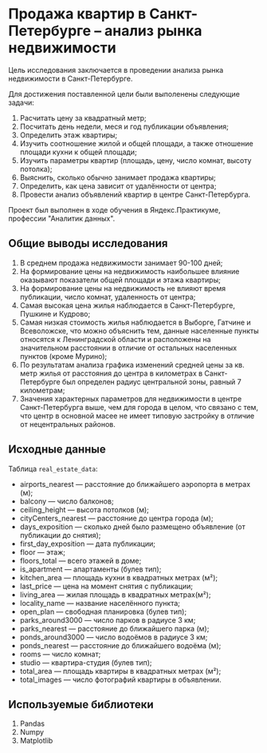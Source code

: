 # Продажа квартир в Санкт-Петербурге – анализ рынка недвижимости

Цель исследования заключается в проведении анализа рынка недвижимости в Санкт-Петербурге.

Для достижения поставленной цели были выполенены следующие задачи:

1. Расчитать цену за квадратный метр;
2. Посчитать день недели, меся и год публикации объявления;
3. Определить этаж квартиры;
4. Изучить соотношение жилой и общей площади, а также отношение площади кухни к общей площади;
5. Изучить параметры квартир (площадь, цену, число комнат, высоту потолка);
6. Выяснить, сколько обычно занимает продажа квартиры;
7. Определить, как цена зависит от удалённости от центра;
8. Провести анализ объявлений квартир в центре Санкт-Петербурга.

Проект был выполнен в ходе обучения в Яндекс.Практикуме, профессии "Аналитик данных".

## Общие выводы исследования

1. В среднем продажа недвижимости занимает 90-100 дней;
2. На формирование цены на недвижимость наибольшее влияние оказывают показатели общей площади и этажа квартиры;
3. На формирование цены на недвижимость не влияют время публикации, число комнат, удаленность от центра;
4. Самая высокая цена жилья наблюдается в Санкт-Петербурге, Пушкине и Кудрово;
5. Самая низкая стоимость жилья наблюдается в Выборге, Гатчине и Всеволожске, что можно объяснить тем, данные населенные пункты относятся к Ленинградской области и расположены на значительном расстоянии в отличие от остальных населенных пунктов (кроме Мурино);
6. По результатам анализа графика изменений средней цены за кв. метр жилья от расстояния до центра в километрах в Санкт-Петербурге был определен радиус центральной зоны, равный 7 километрам;
7. Значения характерных параметров для недвижимости в центре Санкт-Петербурга выше, чем для города в целом, что связано с тем, что центр в основной масее не имеет типовую застройку в отличие от нецентральных районов.

## Исходные данные

Таблица `real_estate_data`:

* airports_nearest — расстояние до ближайшего аэропорта в метрах (м);
* balcony — число балконов;
* ceiling_height — высота потолков (м);
* cityCenters_nearest — расстояние до центра города (м);
* days_exposition — сколько дней было размещено объявление (от публикации до снятия);
* first_day_exposition — дата публикации;
* floor — этаж;
* floors_total — всего этажей в доме;
* is_apartment — апартаменты (булев тип);
* kitchen_area — площадь кухни в квадратных метрах (м²);
* last_price — цена на момент снятия с публикации;
* living_area — жилая площадь в квадратных метрах(м²);
* locality_name — название населённого пункта;
* open_plan — свободная планировка (булев тип);
* parks_around3000 — число парков в радиусе 3 км;
* parks_nearest — расстояние до ближайшего парка (м);
* ponds_around3000 — число водоёмов в радиусе 3 км;
* ponds_nearest — расстояние до ближайшего водоёма (м);
* rooms — число комнат;
* studio — квартира-студия (булев тип);
* total_area — площадь квартиры в квадратных метрах (м²);
* total_images — число фотографий квартиры в объявлении.

## Используемые библиотеки

1. Pandas
2. Numpy
3. Matplotlib
